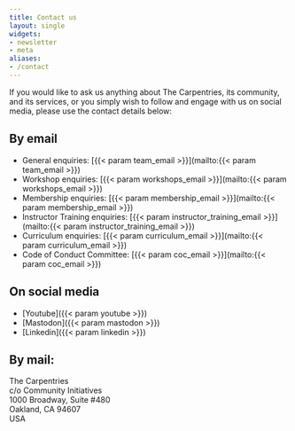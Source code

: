 ```yaml
---
title: Contact us
layout: single
widgets:
- newsletter
- meta
aliases:
- /contact
---
```


If you would like to ask us anything about The Carpentries, its community, and its services, or you simply wish to follow and engage with us on social media, please use the contact details below:

## By email 

* General enquiries: [{{< param team_email >}}](mailto:{{< param team_email >}})
* Workshop enquiries: [{{< param workshops_email >}}](mailto:{{< param workshops_email >}})
* Membership enquiries: [{{< param membership_email >}}](mailto:{{< param membership_email >}})
* Instructor Training enquiries: [{{< param instructor_training_email >}}](mailto:{{< param instructor_training_email >}})
* Curriculum enquiries: [{{< param curriculum_email >}}](mailto:{{< param curriculum_email >}})
* Code of Conduct Committee: [{{< param coc_email >}}](mailto:{{< param coc_email >}})

## On social media

* [Youtube]({{< param youtube >}})
* [Mastodon]({{< param mastodon >}})
* [Linkedin]({{< param linkedin >}})


## By mail:

The Carpentries\
c/o Community Initiatives\
1000 Broadway, Suite #480\
Oakland, CA 94607\
USA
